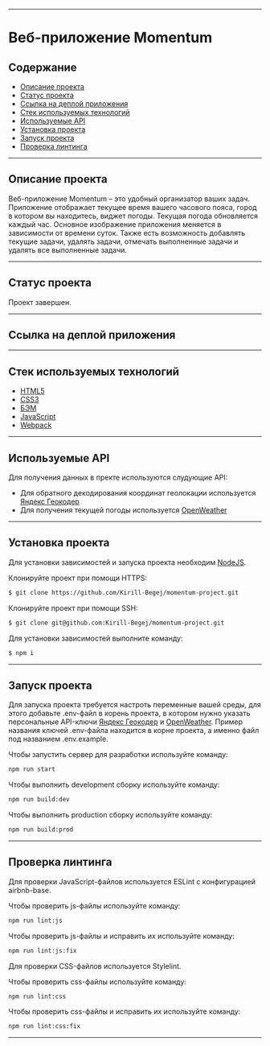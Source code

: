 ___
# Веб-приложение Momentum

## Содержание
- [Описание проекта](#описание-проекта)
- [Статус проекта](#статус-проекта)
- [Ссылка на деплой приложения](#ссылка-на-деплой-приложения)
- [Стек используемых технологий](#стек-используемых-технологий)
- [Используемые API](#используемые-api)
- [Установка проекта](#установка-проекта)
- [Запуск проекта](#запуск-проекта)
- [Проверка линтинга](#проверка-линтинга)
___

## Описание проекта
Веб-приложение Momentum – это удобный организатор ваших задач. Приложение отображает текущее время вашего часового пояса, город в котором вы находитесь, виджет погоды. Текущая погода обновляется каждый час. Основное изображение приложения меняется в зависимости от времени суток. Также есть возможность добавлять текущие задачи, удалять задачи, отмечать выполненные задачи и удалять все выполненные задачи.
___

## Статус проекта
Проект завершен.
___

## Ссылка на деплой приложения

___

## Стек используемых технологий
- [HTML5](https://dev.w3.org/html5/spec-LC/)
- [CSS3](https://www.w3.org/Style/CSS/)
- [БЭМ](https://ru.bem.info/methodology/)
- [JavaScript](https://developer.mozilla.org/en-US/docs/Web/JavaScript)
- [Webpack](https://webpack.js.org/)
___

## Используемые API
Для получения данных в пректе используются слудующие API:
- Для обратного декодирования координат геолокации используется [Яндекс Геокодер](https://yandex.ru/maps-api/products/geocoder-api)
- Для получения текущей погоды используется [OpenWeather](https://openweathermap.org/)
___

## Установка проекта
Для установки зависимостей и запуска проекта необходим [NodeJS](https://nodejs.org/en).  

Клонируйте проект при помощи HTTPS:
```sh
$ git clone https://github.com/Kirill-Begej/momentum-project.git
```

Клонируйте проект при помощи SSH:
```sh
$ git clone git@github.com:Kirill-Begej/momentum-project.git
```

Для установки зависимостей выполните команду:
```sh
$ npm i
```
___

## Запуск проекта
Для запуска проекта требуется настроть переменные вашей среды, для этого добавьте .env-файл в корень проекта, в котором нужно указать персональные API-ключи [Яндекс Геокодер](https://yandex.ru/maps-api/products/geocoder-api) и [OpenWeather](https://openweathermap.org/). Пример названия ключей .env-файла находится в корне проекта, а именно файл под названием .env.example. 

Чтобы запустить сервер для разработки используйте команду:
```sh
npm run start
```

Чтобы выполнить development сборку используйте команду: 
```sh
npm run build:dev
```

Чтобы выполнить production сборку используйте команду: 
```sh
npm run build:prod
```
___

## Проверка линтинга
Для проверки JavaScript-файлов используется ESLint с конфигурацией airbnb-base.

Чтобы проверить js-файлы используйте команду:
```sh
npm run lint:js
```

Чтобы проверить js-файлы и исправить их используйте команду:
```sh
npm run lint:js:fix
```

Для проверки CSS-файлов используется Stylelint.

Чтобы проверить css-файлы используйте команду:
```sh
npm run lint:css
```

Чтобы проверить css-файлы и исправить их используйте команду:
```sh
npm run lint:css:fix
```
___
